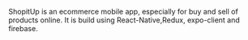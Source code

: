 ShopitUp is an ecommerce mobile app, especially for buy and sell of products online.
It is build using React-Native,Redux, expo-client and firebase.
